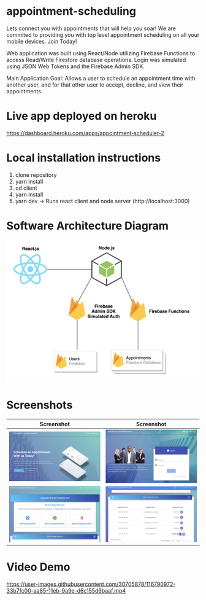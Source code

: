 # appointment-scheduling

Lets connect you with appointments that will help you soar! We are commited to providing you with top level appointment scheduling on all your mobile devices. Join Today!

Web application was built using React/Node utilizing Firebase Functions to access Read/Write Firestore database operations. Login was simulated using JSON Web Tokens and the Firebase Admin SDK.

Main Application Goal: Allows a user to schedule an appointment time with another user, and for that other user to accept, decline, and view their appointments.

# Live app deployed on heroku

https://dashboard.heroku.com/apps/appointment-scheduler-2

# Local installation instructions

1. clone repository
2. yarn install
3. cd client
4. yarn install
5. yarn dev -> Runs react client and node server (http://localhost:3000)

# Software Architecture Diagram

![alt text](https://github.com/cristian-custodio/appointment-scheduling/blob/main/client/public/architecture-diagram.png)

# Screenshots

|                                               Screenshot                                               |                                               Screenshot                                               |
| :----------------------------------------------------------------------------------------------------: | :----------------------------------------------------------------------------------------------------: |
| ![alt text](https://github.com/cristian-custodio/appointment-scheduling/blob/main/client/public/1.png) | ![alt text](https://github.com/cristian-custodio/appointment-scheduling/blob/main/client/public/2.png) |
| ![alt text](https://github.com/cristian-custodio/appointment-scheduling/blob/main/client/public/3.png) | ![alt text](https://github.com/cristian-custodio/appointment-scheduling/blob/main/client/public/5.png) |

# Video Demo

https://user-images.githubusercontent.com/30705878/116790972-33b7fc00-aa85-11eb-9a9e-d6c155d6baaf.mp4


